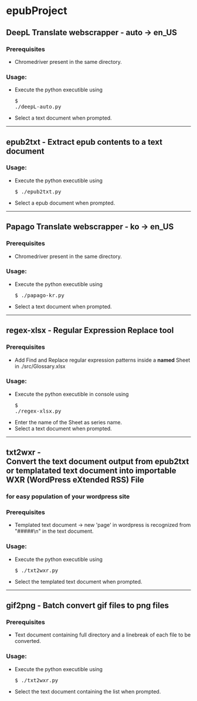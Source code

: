# epubProject

## DeepL Translate webscrapper - auto -> en_US

### Prerequisites 
- Chromedriver present in the same directory.

### Usage:
- Execute the python executible using <pre>$ ./deepL-auto.py</pre>
- Select a text document when prompted.

<hr>

## epub2txt - Extract epub contents to a text document

### Usage:
- Execute the python executible using <pre>$ ./epub2txt.py</pre>
- Select a epub document when prompted.

<hr>

## Papago Translate webscrapper - ko -> en_US

### Prerequisites 
- Chromedriver present in the same directory.

### Usage:
- Execute the python executible using <pre>$ ./papago-kr.py</pre>
- Select a text document when prompted.

<hr>

## regex-xlsx - Regular Expression Replace tool

### Prerequisites 
- Add Find and Replace regular expression patterns inside a <b>named</b> Sheet in ./src/Glossary.xlsx

### Usage:
- Execute the python executible in console using <pre>$ ./regex-xlsx.py</pre>
- Enter the name of the Sheet as series name.
- Select a text document when prompted.

<hr>

## txt2wxr - <br>Convert the text document output from epub2txt or templatated text document into importable WXR (WordPress eXtended RSS) File
### for easy population of your wordpress site

### Prerequisites 
- Templated text document -> new 'page' in wordpress is recognized from "#####\n" in the text document.

### Usage:
- Execute the python executible using <pre>$ ./txt2wxr.py</pre>
- Select the templated text document when prompted.

<hr>

## gif2png - Batch convert gif files to png files

### Prerequisites 
- Text document containing full directory and a linebreak of each file to be converted.

### Usage:
- Execute the python executible using <pre>$ ./txt2wxr.py</pre>
- Select the text document containing the list when prompted.
